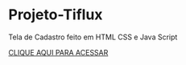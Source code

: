 # Projeto-Tiflux

Tela de Cadastro feito em HTML CSS e Java Script



[CLIQUE AQUI PARA ACESSAR](https://maiarasanto.github.io/Projeto-Tiflux/)
